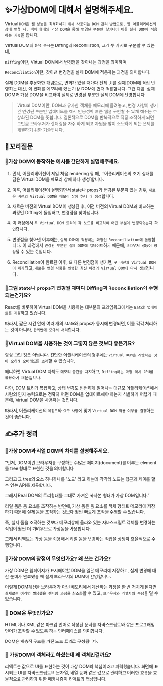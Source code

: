 # ✨가상DOM에 대해서 설명해주세요.

Virtual `DOM은 웹 성능을 최적화하기 위해 사용되는 DOM 관리 방법으로, 웹 어플리케이션의 상태 변경 시, 객체 형태의 가상 DOM을 통해 변경된 부분만 찾아내어 이를 실제 DOM에 적용하는 기능`을 합니다.

Virtual DOM의 `동작 순서`는 Diffing과 Reconiliation, 크게 두 가지로 구분할 수 있는데,

`Diffing`이란, Virtual DOM에서 변경점을 찾아내는 과정을 의미하며,

`Reconciliation`이란, 찾아낸 변경점을 실제 DOM에 적용하는 과정을 의미합니다.

실제 DOM을 추상화한 개념으로, 변화가 있을 때마다 전체 UI를 실제 DOM에 직접 반영하는 대신, 이 변화를 메모리에 있는 가상 DOM에 먼저 적용합니다.
그런 다음, 실제 DOM과 가상 DOM을 비교하여 실제로 변경된 부분만 실제 DOM에 반영합니다

> Virtual DOM이란, DOM과 유사한 객체를 메모리에 올려놓고,
> 변경 사항이 생기면 변경된 부분만 업데이트를 해서 반응성이 빠른 웹을 구현할 수 있게 해주는 추상화된 DOM을 뜻합니다.
> 결론적으로 DOM을 반복적으로 직접 조작하게 되면 그만큼 브라우저가 렌더링을 자주 하게 되고 자원을 많이 소모하게 되는 문제를 해결하기 위한 기술입니다.

## 🔁꼬리질문

### 🤔가상 DOM이 동작하는 예시를 간단하게 설명해주세요.

1. 먼저, 어플리케이션이 제일 처음 rendering 될 때, ``어플리케이션의 초기 상태를 담은 Virtual DOM을 메모리 상에 하나 생성`합니다.

2. 이후, 어플리케이션이 실행되면서 state나 props가 변경된 부분이 있는 경우, `새로운 버전의 Virtual DOM을 메모리 상에 하나 더 생성`합니다.

3. 새로운 버전의 Virtual DOM이 생성된 후, 이전 버전의 Virtual DOM과 비교하는 과정인 Diffing에 돌입하고, 변경점을 찾아냅니다.

4. 이 과정에서 `두 Virtual DOM 트리의 각 노드를 비교하여 어떤 부분이 변경되었는지 확인`합니다.

5. 변경점을 찾아낸 이후에는, `실제 DOM에 적용하는 과정인 Reconciliation에 돌입`합니다. 이 과정에서 `변경된 부분만 실제 DOM에 업데이트`하기 때문에, `브라우저 성능이 향상`될 수 있는 것입니다.

6. Reconciliation이 완료된 이후, 또 다른 변경점이 생기면, `구 버전의 Virtual DOM이 폐기`되고, `새로운 변경 사항을 반영한 최신 버전의 Virtual DOM이 다시 생성`됩니다.

### 🤔그럼 state나 props가 변경될 때마다 Diffing과 Reconciliation이 수행되는건가요?

React를 비롯하여 Virtual DOM을 사용하는 대부분의 프레임워크에서는 `Batch 업데이트를 지원`하고 있습니다.

따라서, 짧은 시간 안에 여러 개의 state와 props가 동시에 변경되면, 이를 각각 처리하는 것이 아니라, `한꺼번에 모아서 처리`합니다.

### 🤔Virtual DOM을 사용하는 것이 그렇지 않은 것보다 좋은가요?

항상 그런 것은 아닙니다. 간단한 어플리케이션의 경우에는 `Virtual DOM을 사용하는 것이 오히려 오버헤드를 초래`할 수 있습니다.

왜냐하면 Virtual DOM 자체도 `메모리 공간을 차지`하고, `Diffing하는 과정 역시 CPU를 활용`하기 때문입니다.

다만, DOM 트리가 복잡하고, 상태 변경도 빈번하게 일어나는 대규모 어플리케이션에서 사람의 인지 능력으로는 정확히 어떤 DOM을 업데이트해야 하는지 식별하기 어렵기 때문에, Virtual DOM을 사용하는 것입니다.

따라서, 어플리케이션의 `복잡도`와 `요구 사항`에 맞게 `Virtual DOM 적용 여부를 결정`하는 것이 좋습니다.

## ✍️추가 정리

### 🤔가상 DOM과 리얼 DOM의 차이를 설명해주세요.

“먼저, DOM이란 브라우저를 구성하는 수많은 페이지(document)를 이루는 element를 tree 형태로 표현한 것을 의미합니다

그리고 그 tree의 요소 하나하나를 '노드' 라고 하는데 각각의 노드는 접근과 제어를 할 수 있는 API를 제공합니다.

그래서 Real DOM의 트리형태를 그대로 가져온 복사본 형태가 가상 DOM입니다.”

리얼 돔은 돔 요소를 조작하는 반면에, 가상 돔은 돔 요소를 객체 형태로 메모리에 저장하기 때문에 실제 돔을 조작하는 것보다 훨씬 빠르게 조작을 수행할 수 있습니다.

즉, 실제 돔을 조작하는 것보다 메모리상에 올라와 있는 자바스크립트 객체를 변경하는 작업이 훨씬 더 가벼우므로 가상돔을 사용합니다.

그래서 리액트는 가상 돔을 이용해서 리얼 돔을 변경하는 작업을 상당히 효율적으로 수행합니다.

### 🤔가상 DOM의 장점이 무엇인가요? 왜 쓰는 건가요?

가상 DOM은 웹페이지가 표시해야할 DOM을 일단 메모리에 저장하고, 실제 변경에 대한 준비가 완료됐을 때 실제 브라우저의 DOM에 반영합니다.

이렇게 DOM계산을 브라우저가 아닌 메모리에서 계산하는 과정을 한 번 거치게 된다면 `실제로는 여러번 발생했을 렌더링 과정을 최소화`할 수 있고, `브라우저와 개발자의 부담`을 덜 수 있습니다.

### 🤔 DOM은 무엇인가요?

HTML이나 XML 같은 마크업 언어로 작성된 문서를 자바스크립트와 같은 프로그래밍 언어가 조작할 수 있도록 하는 인터페이스를 의미합니다.

DOM은 계층적 구조를 가진 노드 트리로 구성됩니다.

### 🤔 가상DOM이 객체라고 하셨는데 왜 객체인걸까요?

리액트는 값으로 UI를 표현하는 것이 가상 DOM의 핵심이라고 피력했습니다.
화면에 표시되는 UI를 자바스크립트의 문자열, 배열 등과 같은 값으로 관리하고 이러한 흐름을 효율적으로 관리하기 위한 메커니즘이 리액트의 핵심입니다.
